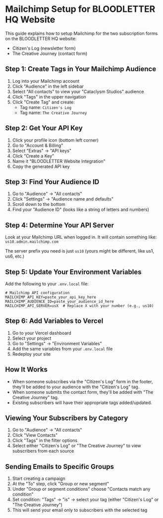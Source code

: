 # Mailchimp Setup for BLOODLETTER HQ Website

This guide explains how to setup Mailchimp for the two subscription forms on the BLOODLETTER HQ website:
- Citizen's Log (newsletter form)
- The Creative Journey (contact form)

## Step 1: Create Tags in Your Mailchimp Audience

1. Log into your Mailchimp account
2. Click "Audience" in the left sidebar
3. Select "All contacts" to view your "Cataclysm Studios" audience
4. Click "Tags" in the upper navigation
5. Click "Create Tag" and create:
   - Tag name: `Citizen's Log`
   - Tag name: `The Creative Journey`

## Step 2: Get Your API Key

1. Click your profile icon (bottom left corner)
2. Go to "Account & Billing"
3. Select "Extras" → "API keys"
4. Click "Create a Key"
5. Name it "BLOODLETTER Website Integration"
6. Copy the generated API key

## Step 3: Find Your Audience ID

1. Go to "Audience" → "All contacts"
2. Click "Settings" → "Audience name and defaults"
3. Scroll down to the bottom
4. Find your "Audience ID" (looks like a string of letters and numbers)

## Step 4: Determine Your API Server

Look at your Mailchimp URL when logged in. It will contain something like:
`us10.admin.mailchimp.com`

The server prefix you need is just `us10` (yours might be different, like us1, us6, etc.)

## Step 5: Update Your Environment Variables

Add the following to your `.env.local` file:

```
# Mailchimp API configuration
MAILCHIMP_API_KEY=paste_your_api_key_here
MAILCHIMP_AUDIENCE_ID=paste_your_audience_id_here
MAILCHIMP_API_SERVER=usX  # Replace X with your number (e.g., us10)
```

## Step 6: Add Variables to Vercel

1. Go to your Vercel dashboard
2. Select your project
3. Go to "Settings" → "Environment Variables"
4. Add the same variables from your `.env.local` file
5. Redeploy your site

## How It Works

- When someone subscribes via the "Citizen's Log" form in the footer, they'll be added to your audience with the "Citizen's Log" tag.
- When someone submits the contact form, they'll be added with "The Creative Journey" tag.
- Existing subscribers will have their appropriate tags added/updated.

## Viewing Your Subscribers by Category

1. Go to "Audience" → "All contacts"
2. Click "View Contacts"
3. Click "Tags" in the filter options
4. Select either "Citizen's Log" or "The Creative Journey" to view subscribers from each source

## Sending Emails to Specific Groups

1. Start creating a campaign
2. At the "To" step, click "Group or new segment"
3. Under "Group or segment conditions" choose "Contacts match any condition"
4. Set condition: "Tags" → "is" → select your tag (either "Citizen's Log" or "The Creative Journey")
5. This will send your email only to subscribers with the selected tag 
